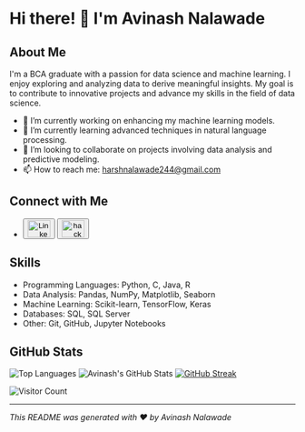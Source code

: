 # Hi there! 👋 I'm Avinash Nalawade

## About Me

I'm a BCA graduate with a passion for data science and machine learning. I enjoy exploring and analyzing data to derive meaningful insights. My goal is to contribute to innovative projects and advance my skills in the field of data science.

- 🔭 I’m currently working on enhancing my machine learning models.
- 🌱 I’m currently learning advanced techniques in natural language processing.
- 👯 I’m looking to collaborate on projects involving data analysis and predictive modeling.
- 📫 How to reach me: harshnalawade244@gmail.com

## Connect with Me

- <a href="https://www.linkedin.com/in/avinash-nalawade-648b19278" target="_blank"><button class="image-button"><img src="https://cdn-icons-png.flaticon.com/128/3128/3128329.png" alt="Linkedin" width="40" height="30"></button></a> <a href="https://www.hackerrank.com/profile/harshnalawade244" target="_blank"><button class="image-button"><img src="https://upload.wikimedia.org/wikipedia/commons/thumb/4/40/HackerRank_Icon-1000px.png/900px-HackerRank_Icon-1000px.png" alt="hackerrank" width="40" height="30"></button></a>
    


## Skills

- Programming Languages: Python, C, Java, R
- Data Analysis: Pandas, NumPy, Matplotlib, Seaborn
- Machine Learning: Scikit-learn, TensorFlow, Keras
- Databases: SQL, SQL Server
- Other: Git, GitHub, Jupyter Notebooks



## GitHub Stats
![Top Languages](https://github-readme-stats.vercel.app/api/top-langs/?username=Avinash-1103&layout=compact&theme=radical) ![Avinash's GitHub Stats](https://github-readme-stats.vercel.app/api?username=Avinash-1103&show_icons=true&theme=radical) [![GitHub Streak](https://streak-stats.demolab.com/?user=Avinash-1103&theme=dark)](https://git.io/streak-stats)


![Visitor Count](https://profile-counter.glitch.me/Avinash-1103/count.svg)

---

*This README was generated with ❤️ by Avinash Nalawade*
